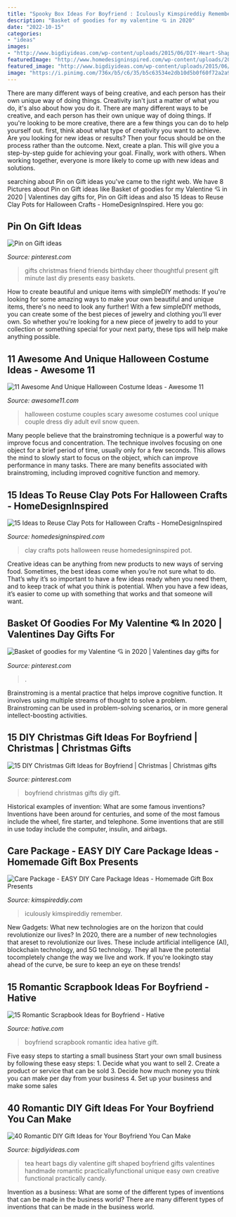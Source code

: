 ```yaml
---
title: "Spooky Box Ideas For Boyfriend : Iculously Kimspireddiy Remember"
description: "Basket of goodies for my valentine 💘 in 2020"
date: "2022-10-15"
categories:
- "ideas"
images:
- "http://www.bigdiyideas.com/wp-content/uploads/2015/06/DIY-Heart-Shaped-Tea-Bags-for-Valentines-Day-14.jpg"
featuredImage: "http://www.homedesigninspired.com/wp-content/uploads/2019/09/Clay-Pot-Halloween-Crafts-2.jpg"
featured_image: "http://www.bigdiyideas.com/wp-content/uploads/2015/06/DIY-Heart-Shaped-Tea-Bags-for-Valentines-Day-14.jpg"
image: "https://i.pinimg.com/736x/b5/c6/35/b5c63534e2db10d5b0f60f72a2a97cb3--cheer-up-gifts-friend-birthday.jpg"
---
```



There are many different ways of being creative, and each person has their own unique way of doing things.
Creativity isn't just a matter of what you do, it's also about how you do it. There are many different ways to be creative, and each person has their own unique way of doing things. If you're looking to be more creative, there are a few things you can do to help yourself out. first, think about what type of creativity you want to achieve. Are you looking for new ideas or results? Then your focus should be on the process rather than the outcome. Next, create a plan. This will give you a step-by-step guide for achieving your goal. Finally, work with others. When working together, everyone is more likely to come up with new ideas and solutions.

	

		
searching about Pin on Gift ideas you've came to the right web. We have 8 Pictures about Pin on Gift ideas like Basket of goodies for my Valentine 💘 in 2020 | Valentines day gifts for, Pin on Gift ideas and also 15 Ideas to Reuse Clay Pots for Halloween Crafts - HomeDesignInspired. Here you go:
		
    
## Pin On Gift Ideas

<img loading=lazy src="https://i.pinimg.com/736x/b5/c6/35/b5c63534e2db10d5b0f60f72a2a97cb3--cheer-up-gifts-friend-birthday.jpg" onerror="this.onerror=null;this.src='https://tse4.mm.bing.net/th?id=OIP.7Nc8-N7_zx2AsQHje4kUhwHaJ3&amp;pid=15.1';" alt="Pin on Gift ideas">

_Source: pinterest.com_

>gifts christmas friend friends birthday cheer thoughtful present gift minute last diy presents easy baskets. 

	

How to create beautiful and unique items with simpleDIY methods:
If you're looking for some amazing ways to make your own beautiful and unique items, there's no need to look any further! With a few simpleDIY methods, you can create some of the best pieces of jewelry and clothing you'll ever own. So whether you're looking for a new piece of jewelry to add to your collection or something special for your next party, these tips will help make anything possible.

    
## 11 Awesome And Unique Halloween Costume Ideas - Awesome 11

<img loading=lazy src="http://www.awesome11.com/wp-content/uploads/2016/06/Scary-Halloween-Costume-Ideas-for-Couples.jpg" onerror="this.onerror=null;this.src='https://tse4.mm.bing.net/th?id=OIP.NN6Iigi3tBHKRlPcoKrphQHaK7&amp;pid=15.1';" alt="11 Awesome And Unique Halloween Costume Ideas - Awesome 11">

_Source: awesome11.com_

>halloween costume couples scary awesome costumes cool unique couple dress diy adult evil snow queen. 

	

Many people believe that the brainstroming technique is a powerful way to improve focus and concentration. The technique involves focusing on one object for a brief period of time, usually only for a few seconds. This allows the mind to slowly start to focus on the object, which can improve performance in many tasks. There are many benefits associated with brainstroming, including improved cognitive function and memory.

    
## 15 Ideas To Reuse Clay Pots For Halloween Crafts - HomeDesignInspired

<img loading=lazy src="http://www.homedesigninspired.com/wp-content/uploads/2019/09/Clay-Pot-Halloween-Crafts-2.jpg" onerror="this.onerror=null;this.src='https://tse3.mm.bing.net/th?id=OIP.mJ4cYcPbgtR_pqdBcsUGSQHaJ6&amp;pid=15.1';" alt="15 Ideas to Reuse Clay Pots for Halloween Crafts - HomeDesignInspired">

_Source: homedesigninspired.com_

>clay crafts pots halloween reuse homedesigninspired pot. 

	

Creative ideas can be anything from new products to new ways of serving food. Sometimes, the best ideas come when you’re not sure what to do. That’s why it’s so important to have a few ideas ready when you need them, and to keep track of what you think is potential. When you have a few ideas, it’s easier to come up with something that works and that someone will want.

    
## Basket Of Goodies For My Valentine 💘 In 2020 | Valentines Day Gifts For

<img loading=lazy src="https://i.pinimg.com/736x/94/8e/8d/948e8de931000defe38db996f4c2136a.jpg" onerror="this.onerror=null;this.src='https://tse2.mm.bing.net/th?id=OIP.lDhizNYmKAh4LotRIRY5YAHaJ3&amp;pid=15.1';" alt="Basket of goodies for my Valentine 💘 in 2020 | Valentines day gifts for">

_Source: pinterest.com_

>. 

	

Brainstroming is a mental practice that helps improve cognitive function. It involves using multiple streams of thought to solve a problem. Brainstroming can be used in problem-solving scenarios, or in more general intellect-boosting activities.

    
## 15 DIY Christmas Gift Ideas For Boyfriend | Christmas | Christmas Gifts

<img loading=lazy src="https://i.pinimg.com/564x/62/e0/51/62e05175581722988610944851ffeb55.jpg" onerror="this.onerror=null;this.src='https://tse2.mm.bing.net/th?id=OIP.GTzPpXphI9PswwEspLa3aQHaJ4&amp;pid=15.1';" alt="15 DIY Christmas Gift Ideas for Boyfriend | Christmas | Christmas gifts">

_Source: pinterest.com_

>boyfriend christmas gifts diy gift. 

	

Historical examples of invention: What are some famous inventions?
Inventions have been around for centuries, and some of the most famous include the wheel, fire starter, and telephone. Some inventions that are still in use today include the computer, insulin, and airbags.

    
## Care Package - EASY DIY Care Package Ideas - Homemade Gift Box Presents

<img loading=lazy src="https://kimspireddiy.com/wp-content/uploads/2020/04/diy-care-package-red-86.jpg" onerror="this.onerror=null;this.src='https://tse3.mm.bing.net/th?id=OIP.nFj0Mpq0utlBlMZjxRDlkgHaNM&amp;pid=15.1';" alt="Care Package - EASY DIY Care Package Ideas - Homemade Gift Box Presents">

_Source: kimspireddiy.com_

>iculously kimspireddiy remember. 

	

New Gadgets: What new technologies are on the horizon that could revolutionize our lives?
In 2020, there are a number of new technologies that areset to revolutionize our lives. These include artificial intelligence (AI), blockchain technology, and 5G technology. They all have the potential tocompletely change the way we live and work. If you're lookingto stay ahead of the curve, be sure to keep an eye on these trends!

    
## 15 Romantic Scrapbook Ideas For Boyfriend - Hative

<img loading=lazy src="https://hative.com/wp-content/uploads/2014/06/scrapbook-ideas-for-boyfriend/8-romantic-scrapbook-ideas.jpg" onerror="this.onerror=null;this.src='https://tse4.mm.bing.net/th?id=OIP.sz5gww3kaa5K4gcRXpQKmAHaJ6&amp;pid=15.1';" alt="15 Romantic Scrapbook Ideas for Boyfriend - Hative">

_Source: hative.com_

>boyfriend scrapbook romantic idea hative gift. 

	

Five easy steps to starting a small business
Start your own small business by following these easy steps: 1. Decide what you want to sell 2. Create a product or service that can be sold 3. Decide how much money you think you can make per day from your business 4. Set up your business and make some sales 
    
## 40 Romantic DIY Gift Ideas For Your Boyfriend You Can Make

<img loading=lazy src="http://www.bigdiyideas.com/wp-content/uploads/2015/06/DIY-Heart-Shaped-Tea-Bags-for-Valentines-Day-14.jpg" onerror="this.onerror=null;this.src='https://tse3.mm.bing.net/th?id=OIP.UsVBfIwa4aTtia8EepPzhwHaLH&amp;pid=15.1';" alt="40 Romantic DIY Gift Ideas for Your Boyfriend You Can Make">

_Source: bigdiyideas.com_

>tea heart bags diy valentine gift shaped boyfriend gifts valentines handmade romantic practicallyfunctional unique easy own creative functional practically candy. 

	

Invention as a business: What are some of the different types of inventions that can be made in the business world?
There are many different types of inventions that can be made in the business world.

